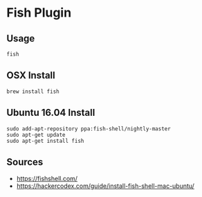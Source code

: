 # Fish Plugin

## Usage
```
fish
```

## OSX Install
```
brew install fish
```

## Ubuntu 16.04 Install
```
sudo add-apt-repository ppa:fish-shell/nightly-master
sudo apt-get update
sudo apt-get install fish
```

## Sources
- https://fishshell.com/
- https://hackercodex.com/guide/install-fish-shell-mac-ubuntu/
